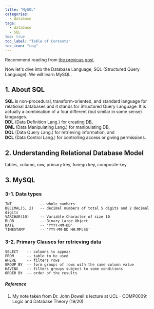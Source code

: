 ```yaml
---
title: "MySQL"
categories:
  - database
tags:
  - database
  - SQL
toc: true
toc_label: "Table of Contents"
toc_icon: "cog"
---
```

Recommend reading from [the previous post](https://kimdanny.github.io/database/Introduction/).  

Now let's dive into the Database Language, SQL (Structured Query Language). We will learn MySQL.  

## 1. About SQL
**SQL** is non-procedural, transform-oriented, and standard language for relational databases and it stands for Structured Query Language.
It is actually a combination of a four different (but similar in some sense) languages.  
**DDL** (Data Definition Lang.) for creating DB,  
**DML** (Data Manipulating Lang.) for manipulating DB,  
**DQL** (Data Query Lang.) for retrieving information, and  
**DCL** (Data Control Lang.) for controlling access or giving permissions.

## 2. Understanding Relational Database Model
tables, column, row, primary key, foriegn key, composite key


## 3. MySQL
### 3-1. Data types
```mysql
INT             -- whole numbers
DECIMAL(5, 2)   -- decimal numbers of total 5 digits and 2 decimal digits
VARCHAR(10)     -- Variable Character of size 10
BLOB            -- Binary Large Object
DATE            -- 'YYYY-MM-DD'
TIMESTAMP       -- 'YYY-MM-DD HH:MM:SS'
```

### 3-2. Primary Clauses for retrieving data
```mysql
SELECT    -- columns to appear
FROM      -- table to be used
WHERE     -- filters rows
GROUP BY  -- form groups of rows with the same column value
HAVING    -- filters groups subject to some conditions
ORDER BY  -- order of the results
```



##### Reference
1. My note taken from Dr. John Dowell's lecture at UCL - COMP0009: Logic and Database Theory (19/20)

